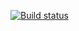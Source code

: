 [![Build status](https://ci.appveyor.com/api/projects/status/9rugesdsut4emqrs?svg=true)](https://ci.appveyor.com/project/crackmajor/page-object-s)
